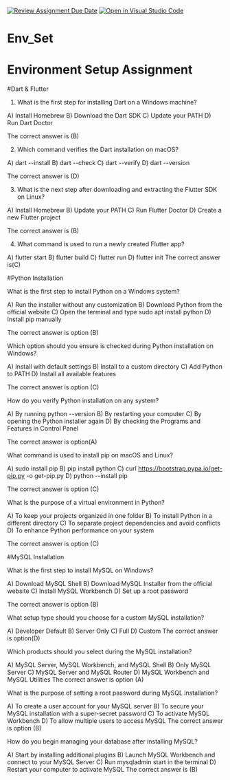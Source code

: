 [![Review Assignment Due Date](https://classroom.github.com/assets/deadline-readme-button-22041afd0340ce965d47ae6ef1cefeee28c7c493a6346c4f15d667ab976d596c.svg)](https://classroom.github.com/a/vnsr1XuU)
[![Open in Visual Studio Code](https://classroom.github.com/assets/open-in-vscode-2e0aaae1b6195c2367325f4f02e2d04e9abb55f0b24a779b69b11b9e10269abc.svg)](https://classroom.github.com/online_ide?assignment_repo_id=15624445&assignment_repo_type=AssignmentRepo)
# Env_Set

# Environment Setup Assignment

#Dart & Flutter

1. What is the first step for installing Dart on a Windows machine?

A) Install Homebrew
B) Download the Dart SDK
C) Update your PATH
D) Run Dart Doctor

The correct answer is (B)

2. Which command verifies the Dart installation on macOS?

A) dart --install
B) dart --check
C) dart --verify
D) dart --version

The correct answer is (D)

3. What is the next step after downloading and extracting the Flutter SDK on Linux?

A) Install Homebrew
B) Update your PATH
C) Run Flutter Doctor
D) Create a new Flutter project

The correct answer is (B)

4. What command is used to run a newly created Flutter app?

A) flutter start
B) flutter build
C) flutter run
D) flutter init
 The correct answer is(C)


#Python Installation

What is the first step to install Python on a Windows system?

A) Run the installer without any customization
B) Download Python from the official website
C) Open the terminal and type sudo apt install python
D) Install pip manually

 The correct answer is option (B)

Which option should you ensure is checked during Python installation on Windows?

A) Install with default settings
B) Install to a custom directory
C) Add Python to PATH
D) Install all available features

The correct answer is option (C)

How do you verify Python installation on any system?

A) By running python --version
B) By restarting your computer
C) By opening the Python installer again
D) By checking the Programs and Features in Control Panel

The correct answer is option(A)

What command is used to install pip on macOS and Linux?

A) sudo install pip
B) pip install python
C) curl https://bootstrap.pypa.io/get-pip.py -o get-pip.py
D) python --install pip

The correct answer is option (C)

What is the purpose of a virtual environment in Python?

A) To keep your projects organized in one folder
B) To install Python in a different directory
C) To separate project dependencies and avoid conflicts
D) To enhance Python performance on your system

The correct answer is option (C)

#MySQL Installation

What is the first step to install MySQL on Windows?

A) Download MySQL Shell
B) Download MySQL Installer from the official website
C) Install MySQL Workbench
D) Set up a root password

 The correct answer is option (B)

What setup type should you choose for a custom MySQL installation?

A) Developer Default
B) Server Only
C) Full
D) Custom
 The correct answer is option(D)

Which products should you select during the MySQL installation?

A) MySQL Server, MySQL Workbench, and MySQL Shell
B) Only MySQL Server
C) MySQL Server and MySQL Router
D) MySQL Workbench and MySQL Utilities
 The correct answer is option (A)

What is the purpose of setting a root password during MySQL installation?

A) To create a user account for your MySQL server
B) To secure your MySQL installation with a super-secret password
C) To activate MySQL Workbench
D) To allow multiple users to access MySQL
The correct answer is option (B)

How do you begin managing your database after installing MySQL?

A) Start by installing additional plugins
B) Launch MySQL Workbench and connect to your MySQL Server
C) Run mysqladmin start in the terminal
D) Restart your computer to activate MySQL
 The correct answer is (B)
